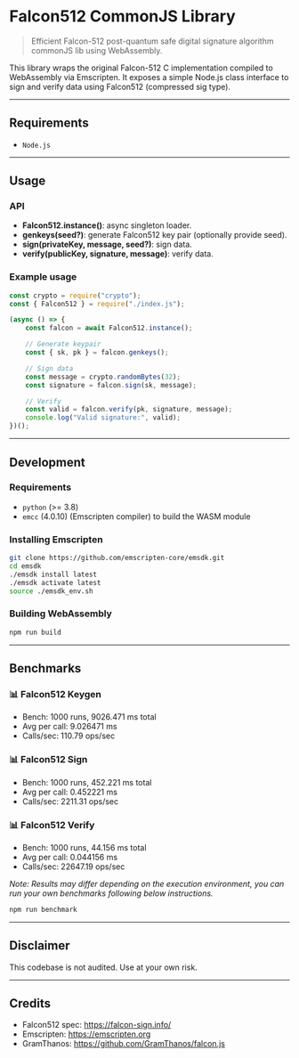 # Falcon512 CommonJS Library

> Efficient Falcon-512 post-quantum safe digital signature algorithm commonJS lib using WebAssembly.

This library wraps the original Falcon-512 C implementation compiled to WebAssembly via Emscripten. 
It exposes a simple Node.js class interface to sign and verify data using Falcon512 (compressed sig type).

---

## Requirements

- `Node.js`

---

## Usage

### API

- **Falcon512.instance()**: async singleton loader.
- **genkeys(seed?)**: generate Falcon512 key pair (optionally provide seed).
- **sign(privateKey, message, seed?)**: sign data.
- **verify(publicKey, signature, message)**: verify data.

### Example usage

```js
const crypto = require("crypto");
const { Falcon512 } = require("./index.js");

(async () => {
    const falcon = await Falcon512.instance();

    // Generate keypair
    const { sk, pk } = falcon.genkeys();

    // Sign data
    const message = crypto.randomBytes(32);
    const signature = falcon.sign(sk, message);

    // Verify
    const valid = falcon.verify(pk, signature, message);
    console.log("Valid signature:", valid);
})();
```

---

## Development

### Requirements

- `python` (>= 3.8)
- `emcc` (4.0.10) (Emscripten compiler) to build the WASM module

### Installing Emscripten

```bash
git clone https://github.com/emscripten-core/emsdk.git
cd emsdk
./emsdk install latest
./emsdk activate latest
source ./emsdk_env.sh
```

### Building WebAssembly

```bash
npm run build
```

---

## Benchmarks

### 📊 Falcon512 Keygen
- Bench:  1000 runs, 9026.471 ms total
- Avg per call: 9.026471 ms
- Calls/sec: 110.79 ops/sec

### 📊 Falcon512 Sign
- Bench:  1000 runs, 452.221 ms total
- Avg per call: 0.452221 ms
- Calls/sec: 2211.31 ops/sec

### 📊 Falcon512 Verify
- Bench:  1000 runs, 44.156 ms total
- Avg per call: 0.044156 ms
- Calls/sec: 22647.19 ops/sec



*Note: Results may differ depending on the execution environment, you can run your own benchmarks following below instructions.*

```bash
npm run benchmark
```

---

## Disclaimer

This codebase is not audited. Use at your own risk.

---

## Credits

- Falcon512 spec: https://falcon-sign.info/
- Emscripten: https://emscripten.org
- GramThanos: https://github.com/GramThanos/falcon.js
